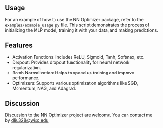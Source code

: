 ## Usage

For an example of how to use the NN Optimizer package, refer to the `examples/example_usage.py` file. This script demonstrates the process of initializing the MLP model, training it with your data, and making predictions.

## Features

- Activation Functions: Includes ReLU, Sigmoid, Tanh, Softmax, etc.
- Dropout: Provides dropout functionality for neural network regularization.
- Batch Normalization: Helps to speed up training and improve performance.
- Optimizers: Supports various optimization algorithms like SGD, Momentum, NAG, and Adagrad.

## Discussion

Discussion to the NN Optimizer project are welcome. You can contact me by dliu328@wisc.edu
